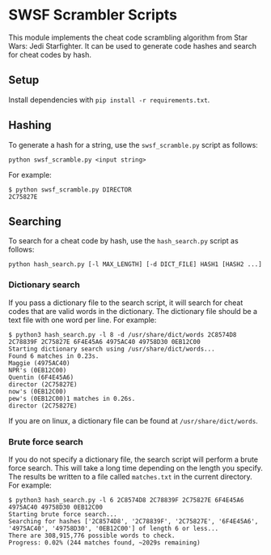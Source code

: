 # SWSF Scrambler Scripts

This module implements the cheat code scrambling algorithm from Star Wars: Jedi Starfighter. It can be used to generate code hashes and search for cheat codes by hash.

## Setup

Install dependencies with `pip install -r requirements.txt`.

## Hashing

To generate a hash for a string, use the `swsf_scramble.py` script as follows:

```
python swsf_scramble.py <input string>
```

For example:
```
$ python swsf_scramble.py DIRECTOR
2C75827E
```

## Searching

To search for a cheat code by hash, use the `hash_search.py` script as follows:

```
python hash_search.py [-l MAX_LENGTH] [-d DICT_FILE] HASH1 [HASH2 ...]
```

### Dictionary search

If you pass a dictionary file to the search script, it will search for cheat codes that are valid words in the dictionary. The dictionary file should be a text file with one word per line. For example:
```
$ python3 hash_search.py -l 8 -d /usr/share/dict/words 2C8574D8 2C78839F 2C75827E 6F4E45A6 4975AC40 49758D30 0EB12C00
Starting dictionary search using /usr/share/dict/words...
Found 6 matches in 0.23s.
Maggie (4975AC40)
NPR's (0EB12C00)
Quentin (6F4E45A6)
director (2C75827E)
now's (0EB12C00)
pew's (0EB12C00)1 matches in 0.26s.
director (2C75827E)
```

If you are on linux, a dictionary file can be found at `/usr/share/dict/words`.

### Brute force search

If you do not specify a dictionary file, the search script will perform a brute force search. This will take a long time depending on the length you specify. The results be written to a file called `matches.txt` in the current directory. For example:
```
$ python3 hash_search.py -l 6 2C8574D8 2C78839F 2C75827E 6F4E45A6 4975AC40 49758D30 0EB12C00
Starting brute force search...
Searching for hashes ['2C8574D8', '2C78839F', '2C75827E', '6F4E45A6', '4975AC40', '49758D30', '0EB12C00'] of length 6 or less...
There are 308,915,776 possible words to check.
Progress: 0.02% (244 matches found, ~2029s remaining)
```

